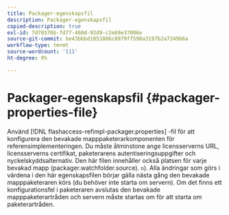 ```yaml
---
title: Packager-egenskapsfil
description: Packager-egenskapsfil
copied-description: true
exl-id: 7d78576b-fd77-460d-92d9-c2e69e37006e
source-git-commit: be43bbbd1051886c8979ff590a3197b2a7249b6a
workflow-type: tm+mt
source-wordcount: '111'
ht-degree: 0%

---
```


# Packager-egenskapsfil {#packager-properties-file}

Använd [!DNL flashaccess-refimpl-packager.properties] -fil för att konfigurera den bevakade mapppaketerarkomponenten för referensimplementeringen. Du måste åtminstone ange licensserverns URL, licensserverns certifikat, paketerarens autentiseringsuppgifter och nyckelskyddsalternativ. Den här filen innehåller också platsen för varje bevakad mapp (packager.watchfolder.source). `n`). Alla ändringar som görs i värdena i den här egenskapsfilen börjar gälla nästa gång den bevakade mapppaketeraren körs (du behöver inte starta om servern). Om det finns ett konfigurationsfel i paketeraren avslutas den bevakade mapppaketerartråden och servern måste startas om för att starta om paketerartråden.
